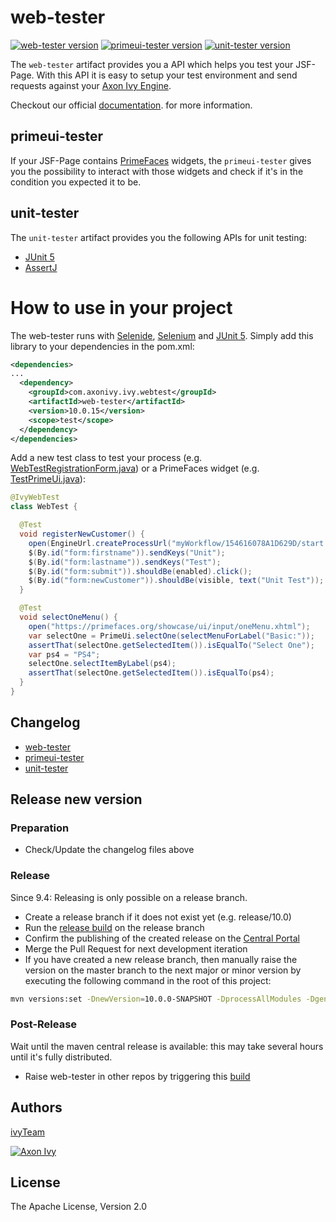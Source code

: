 # web-tester

[![web-tester version][0]][1] [![primeui-tester version][2]][3] [![unit-tester version][4]][5]

The `web-tester` artifact provides you a API which helps you test your JSF-Page.
With this API it is easy to setup your test environment and send requests
against your [Axon Ivy Engine](https://developer.axonivy.com/download).

Checkout our official
[documentation](https://developer.axonivy.com/doc/9.2/concepts/testing/web-testing.html).
for more information.

## primeui-tester

If your JSF-Page contains [PrimeFaces](https://www.primefaces.org/showcase/)
widgets, the `primeui-tester` gives you the possibility to interact with those
widgets and check if it's in the condition you expected it to be.

## unit-tester

The `unit-tester` artifact provides you the following APIs for unit testing:

* [JUnit 5](https://junit.org/junit5/) 
* [AssertJ](https://assertj.github.io/doc/)

# How to use in your project

The web-tester runs with [Selenide](https://selenide.org/),
[Selenium](https://selenium.dev/projects/) and [JUnit
5](https://junit.org/junit5/). Simply add this library to your dependencies in
the pom.xml:

```xml
<dependencies>
...
  <dependency>
    <groupId>com.axonivy.ivy.webtest</groupId>
    <artifactId>web-tester</artifactId>
    <version>10.0.15</version>
    <scope>test</scope>
  </dependency>
</dependencies>
```

Add a new test class to test your process (e.g.
[WebTestRegistrationForm.java](https://github.com/axonivy/project-build-examples/blob/master/compile-test/crmIntegrationTests/src_test/ch/ivyteam/integrationtest/WebTestRegistrationFormIT.java))
or a PrimeFaces widget (e.g.
[TestPrimeUi.java](primeui-tester/src/test/java/com/axonivy/ivy/webtest/primeui/TestPrimeUi.java)):

```java
@IvyWebTest
class WebTest {

  @Test
  void registerNewCustomer() {
    open(EngineUrl.createProcessUrl("myWorkflow/154616078A1D629D/start.ivp"));
    $(By.id("form:firstname")).sendKeys("Unit");
    $(By.id("form:lastname")).sendKeys("Test");
    $(By.id("form:submit")).shouldBe(enabled).click();
    $(By.id("form:newCustomer")).shouldBe(visible, text("Unit Test"));
  }

  @Test
  void selectOneMenu() {
    open("https://primefaces.org/showcase/ui/input/oneMenu.xhtml");
    var selectOne = PrimeUi.selectOne(selectMenuForLabel("Basic:"));
    assertThat(selectOne.getSelectedItem()).isEqualTo("Select One");
    var ps4 = "PS4";
    selectOne.selectItemByLabel(ps4);
    assertThat(selectOne.getSelectedItem()).isEqualTo(ps4);
  }
}
```

## Changelog

* [web-tester](web-tester/CHANGELOG.md)
* [primeui-tester](primeui-tester/CHANGELOG.md)
* [unit-tester](unit-tester/CHANGELOG.md)

## Release new version

### Preparation

* Check/Update the changelog files above

### Release

Since 9.4: Releasing is only possible on a release branch.

* Create a release branch if it does not exist yet (e.g. release/10.0)
* Run the [release build](build/release/Jenkinsfile) on the release branch
* Confirm the publishing of the created release on the [Central Portal](https://central.sonatype.com/publishing/deployments)
* Merge the Pull Request for next development iteration
* If you have created a new release branch, then manually raise the version on the master branch to the next major or minor version by executing the following command in the root of this project:

```bash
mvn versions:set -DnewVersion=10.0.0-SNAPSHOT -DprocessAllModules -DgenerateBackupPoms=false
```

### Post-Release

Wait until the maven central release is available: this may take several hours until it's fully distributed.

* Raise web-tester in other repos by triggering this [build](https://jenkins.ivyteam.io/view/jobs/job/github-repo-manager_raise-web-tester-version/job/master/)


## Authors

[ivyTeam](https://developer.axonivy.com/)

[![Axon Ivy](https://www.axonivy.com/hubfs/brand/axonivy-logo-black.svg)](http://www.axonivy.com)

## License

The Apache License, Version 2.0

[0]: https://img.shields.io/maven-metadata/v.svg?versionPrefix=10&label=web-tester&logo=apachemaven&metadataUrl=https%3A%2F%2Frepo1.maven.org%2Fmaven2%2Fcom%2Faxonivy%2Fivy%2Fwebtest%2Fweb-tester%2Fmaven-metadata.xml
[1]: https://repo1.maven.org/maven2/com/axonivy/ivy/webtest/web-tester/
[2]: https://img.shields.io/maven-metadata/v.svg?versionPrefix=10&label=primeui-tester&logo=apachemaven&metadataUrl=https%3A%2F%2Frepo1.maven.org%2Fmaven2%2Fcom%2Faxonivy%2Fivy%2Fwebtest%2Fprimeui-tester%2Fmaven-metadata.xml
[3]: https://repo1.maven.org/maven2/com/axonivy/ivy/webtest/primeui-tester/
[4]: https://img.shields.io/maven-metadata/v.svg?versionPrefix=10&label=unit-tester&logo=apachemaven&metadataUrl=https%3A%2F%2Frepo1.maven.org%2Fmaven2%2Fcom%2Faxonivy%2Fivy%2Ftest%2Funit-tester%2Fmaven-metadata.xml
[5]: https://repo1.maven.org/maven2/com/axonivy/ivy/test/unit-tester/

